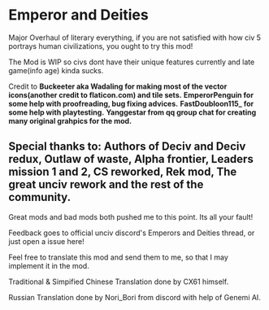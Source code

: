 # Emperor and Deities
 Major Overhaul of literary everything, if you are not satisfied with how civ 5 portrays human civilizations, you ought to try this mod!

 The Mod is WIP so civs dont have their unique features currently and late game(info age) kinda sucks.

 Credit to 
 **Buckeeter aka Wadaling for making most of the vector icons(another credit to flaticon.com) and tile sets.**
 **EmperorPenguin for some help with proofreading, bug fixing advices.**
 **FastDoubloon115_ for some help with playtesting.**
 **Yanggestar from qq group chat for creating many original grahpics for the mod.**

 Special thanks to:
 Authors of Deciv and Deciv redux, Outlaw of waste, Alpha frontier, Leaders mission 1 and 2, CS reworked, Rek mod, The great unciv rework and the rest of the community. 
 ---
 Great mods and bad mods both pushed me to this point. Its all your fault!

 Feedback goes to official unciv discord's Emperors and Deities thread, or just open a issue here!

 Feel free to translate this mod and send them to me, so that I may implement it in the mod.

 Traditional & Simpified Chinese Translation done by CX61 himself.

 Russian Translation done by Nori_Bori from discord with help of Genemi AI.


